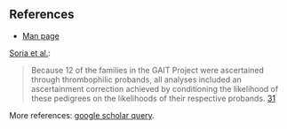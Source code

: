 ## References

* [Man page](http://www.biostat.wustl.edu/genetics/geneticssoft/manuals/solar210/91.appendix_1_text.html#ascertainment)

[Soria et al.](http://atvb.ahajournals.org/content/25/6/1287.long):

> Because 12 of the families in the GAIT Project were ascertained through thrombophilic probands, all analyses included an ascertainment correction achieved by conditioning the likelihood of these pedigrees on the likelihoods of their respective probands. [31](http://www.ncbi.nlm.nih.gov/pubmed/6547532?dopt=Abstract) 

More references: [google scholar query](https://scholar.google.es/scholar?lookup=0&q=Ascertainment+and+goodness+of+fit+of+variance+component+models+for+pedigree+data.&hl=en&as_sdt=0,5).
